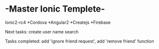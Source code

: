 # -Master Ionic Templete-
Ionic2-rc4
*Cordova
*Angular2
*Createjs
*Firebase

Next tasks: create user name search

Tasks completed: add 'ignore friend request', add 'remove friend' function
